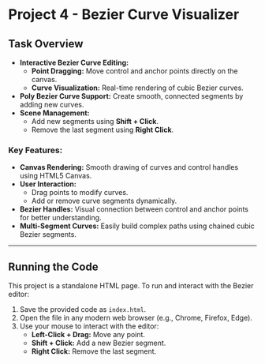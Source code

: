 # Project 4 - Bezier Curve Visualizer

## Task Overview

- **Interactive Bezier Curve Editing:**
  - **Point Dragging:** Move control and anchor points directly on the canvas.
  - **Curve Visualization:** Real-time rendering of cubic Bezier curves.
- **Poly Bezier Curve Support:** Create smooth, connected segments by adding new curves.
- **Scene Management:**
  - Add new segments using **Shift + Click**.
  - Remove the last segment using **Right Click**.

### Key Features:

- **Canvas Rendering:** Smooth drawing of curves and control handles using HTML5 Canvas.
- **User Interaction:**
  - Drag points to modify curves.
  - Add or remove curve segments dynamically.
- **Bezier Handles:** Visual connection between control and anchor points for better understanding.
- **Multi-Segment Curves:** Easily build complex paths using chained cubic Bezier segments.

---

## Running the Code

This project is a standalone HTML page. To run and interact with the Bezier editor:

1. Save the provided code as `index.html`.
2. Open the file in any modern web browser (e.g., Chrome, Firefox, Edge).
3. Use your mouse to interact with the editor:
   - **Left-Click + Drag:** Move any point.
   - **Shift + Click:** Add a new Bezier segment.
   - **Right Click:** Remove the last segment.

